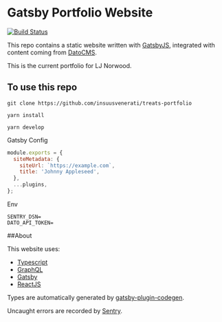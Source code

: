 # Gatsby Portfolio Website

[![Build Status](https://travis-ci.com/insuusvenerati/treats-portfolio.svg?branch=master)](https://travis-ci.com/insuusvenerati/treats-portfolio)

This repo contains a static website written with [GatsbyJS](https://www.gatsbyjs.org/), integrated with content coming from [DatoCMS](https://www.datocms.com).

This is the current portfolio for LJ Norwood.

## To use this repo

```shell script
git clone https://github.com/insuusvenerati/treats-portfolio
```

```shell script
yarn install
```

```shell script
yarn develop
```

Gatsby Config

```js
module.exports = {
  siteMetadata: {
    siteUrl: `https://example.com`,
    title: 'Johnny Appleseed',
  },
  ...plugins,
};
```

Env

```
SENTRY_DSN=
DATO_API_TOKEN=
```

##About

This website uses:

- [Typescript](https://www.typescriptlang.org/)
- [GraphQL](https://graphql.org/)
- [Gatsby](https://www.gatsbyjs.org/)
- [ReactJS](https://reactjs.org/)

Types are automatically generated by [gatsby-plugin-codegen](https://www.gatsbyjs.org/packages/gatsby-plugin-codegen/).

Uncaught errors are recorded by [Sentry](https://sentry.io/).
